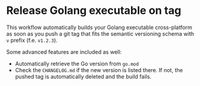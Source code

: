 # Release Golang executable on tag

This workflow automatically builds your Golang executable cross-platform as soon as you push a git tag that fits the semantic versioning schema with `v` prefix (f.e. `v1.2.3`).

Some advanced features are included as well:
- Automatically retrieve the Go version from `go.mod`
- Check the `CHANGELOG.md` if the new version is listed there. If not, the pushed tag is automatically deleted and the build fails.
